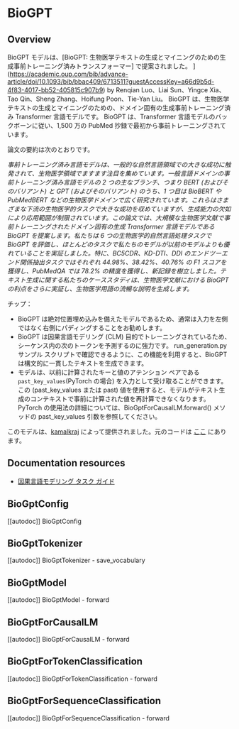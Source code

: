 <!--Copyright 2022 The HuggingFace Team. All rights reserved.

Licensed under the Apache License, Version 2.0 (the "License"); you may not use this file except in compliance with
the License. You may obtain a copy of the License at

http://www.apache.org/licenses/LICENSE-2.0

Unless required by applicable law or agreed to in writing, software distributed under the License is distributed on
an "AS IS" BASIS, WITHOUT WARRANTIES OR CONDITIONS OF ANY KIND, either express or implied. See the License for the
specific language governing permissions and limitations under the License.

⚠️ Note that this file is in Markdown but contain specific syntax for our doc-builder (similar to MDX) that may not be
rendered properly in your Markdown viewer.

-->

# BioGPT

## Overview

BioGPT モデルは、[BioGPT: 生物医学テキストの生成とマイニングのための生成事前トレーニング済みトランスフォーマー] で提案されました。
](https://academic.oup.com/bib/advance-article/doi/10.1093/bib/bbac409/6713511?guestAccessKey=a66d9b5d-4f83-4017-bb52-405815c907b9) by Renqian Luo、Liai Sun、Yingce Xia、 Tao Qin、Sheng Zhang、Hoifung Poon、Tie-Yan Liu。 BioGPT は、生物医学テキストの生成とマイニングのための、ドメイン固有の生成事前トレーニング済み Transformer 言語モデルです。 BioGPT は、Transformer 言語モデルのバックボーンに従い、1,500 万の PubMed 抄録で最初から事前トレーニングされています。

論文の要約は次のとおりです。

*事前トレーニング済み言語モデルは、一般的な自然言語領域での大きな成功に触発されて、生物医学領域でますます注目を集めています。一般言語ドメインの事前トレーニング済み言語モデルの 2 つの主なブランチ、つまり BERT (およびそのバリアント) と GPT (およびそのバリアント) のうち、1 つ目は BioBERT や PubMedBERT などの生物医学ドメインで広く研究されています。これらはさまざまな下流の生物医学的タスクで大きな成功を収めていますが、生成能力の欠如により応用範囲が制限されています。この論文では、大規模な生物医学文献で事前トレーニングされたドメイン固有の生成 Transformer 言語モデルである BioGPT を提案します。私たちは 6 つの生物医学的自然言語処理タスクで BioGPT を評価し、ほとんどのタスクで私たちのモデルが以前のモデルよりも優れていることを実証しました。特に、BC5CDR、KD-DTI、DDI のエンドツーエンド関係抽出タスクではそれぞれ 44.98%、38.42%、40.76% の F1 スコアを獲得し、PubMedQA では 78.2% の精度を獲得し、新記録を樹立しました。テキスト生成に関する私たちのケーススタディは、生物医学文献における BioGPT の利点をさらに実証し、生物医学用語の流暢な説明を生成します。*

チップ：

- BioGPT は絶対位置埋め込みを備えたモデルであるため、通常は入力を左側ではなく右側にパディングすることをお勧めします。
- BioGPT は因果言語モデリング (CLM) 目的でトレーニングされているため、シーケンス内の次のトークンを予測するのに強力です。 run_generation.py サンプル スクリプトで確認できるように、この機能を利用すると、BioGPT は構文的に一貫したテキストを生成できます。
- モデルは、以前に計算されたキーと値のアテンション ペアである`past_key_values`(PyTorch の場合) を入力として受け取ることができます。この (past_key_values または past) 値を使用すると、モデルがテキスト生成のコンテキストで事前に計算された値を再計算できなくなります。 PyTorch の使用法の詳細については、BioGptForCausalLM.forward() メソッドの past_key_values 引数を参照してください。

このモデルは、[kamalkraj](https://huggingface.co/kamalkraj) によって提供されました。元のコードは [ここ](https://github.com/microsoft/BioGPT) にあります。

## Documentation resources

- [因果言語モデリング タスク ガイド](../tasks/language_modeling)

## BioGptConfig

[[autodoc]] BioGptConfig


## BioGptTokenizer

[[autodoc]] BioGptTokenizer
    - save_vocabulary


## BioGptModel

[[autodoc]] BioGptModel
    - forward


## BioGptForCausalLM

[[autodoc]] BioGptForCausalLM
    - forward

    
## BioGptForTokenClassification

[[autodoc]] BioGptForTokenClassification
    - forward


## BioGptForSequenceClassification

[[autodoc]] BioGptForSequenceClassification
    - forward

    